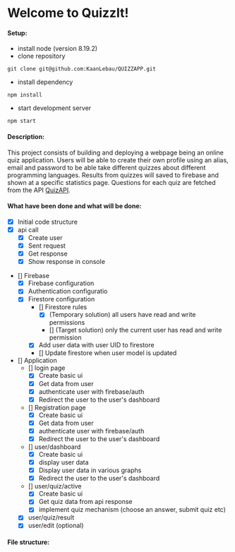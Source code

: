 # Welcome to QuizzIt!

#### Setup:

- install node (version 8.19.2)
- clone repository

```
git clone git@github.com:KaanLebau/QUIZZAPP.git
```

- install dependency

```
npm install
```

- start development server

```
npm start
```

#### Description:

This project consists of building and deploying a webpage being an online quiz application. Users will be able to create their own profile using an alias, email and password to be able take different quizzes about different programming languages. Results from quizzes will saved to firebase and shown at a specific statistics page. Questions for each quiz are fetched from the API [QuizAPI](https://quizapi.io).

#### What have been done and what will be done:

- [x] Initial code structure
- [x] api call
  - [x] Create user
  - [x] Sent request
  - [x] Get response
  - [x] Show response in console
- [] Firebase
  - [x] Firebase configuration
  - [x] Authentication configuratio
  - [x] Firestore configuration
    - [] Firestore rules
      - [x] (Temporary solution) all users have read and write permissions
      - [] (Target solution) only the current user has read and write permission
    - [x] Add user data with user UID to firestore
    - [] Update firestore when user model is updated
- [] Application
  - [] login page
    - [x] Create basic ui
    - [x] Get data from user
    - [x] authenticate user with firebase/auth
    - [x] Redirect the user to the user's dashboard
  - [] Registration page
    - [x] Create basic ui
    - [x] Get data from user
    - [x] authenticate user with firebase/auth
    - [x] Redirect the user to the user's dashboard
  - [] user/dashboard
    - [x] Create basic ui
    - [x] display user data
    - [x] Display user data in various graphs
    - [x] Redirect the user to the user's dashboard
  - [] user/quiz/active
    - [x] Create basic ui
    - [x] Get quiz data from api response
    - [x] implement quiz mechanism (choose an answer, submit quiz etc)
  - [x] user/quiz/result
  - [x] user/edit (optional)

#### File structure:
